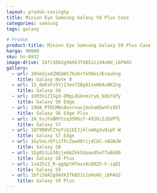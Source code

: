 ```yaml
---
layout: produk-casinghp
title: Minion Eye Samsung Galaxy S9 Plus Case
categories: samsung
tags: galaxy

# Produk
product-title: Minion Eye Samsung Galaxy S9 Plus Case
harga: 90000
sku: hn-0932
image-drive: 1bfiS0A2g9AXk3TkB5Jz1d4oHU_ibPAO2
gallery:
  - url: 1RGeUje4ZHEbW17Kx6rtkOOesJEsauhng
    title: Galaxy Note 8
  - url: 1S_deKiFv5YjI3en7ZBg81xeHbAx8KZng
    title: Galaxy S6
  - url: 1UM3ViZ1Gg3-DMgLdGXnmJrym_6QGtEPy
    title: Galaxy S6 Edge
  - url: 19Q8_PTOCMWs8ovrnaxjUxha6DwVFz95T
    title: Galaxy S6 Edge Plus
  - url: 1H_SvjFaBM7Szq35R6z7-491RiI2QVPTL
    title: Galaxy S7
  - url: 1Q790BVFZYpYzQjEEJjklsmKg3u0ipF-W
    title: Galaxy S7 Edge
  - url: 1GyVaLrbTiifFcZawXOrijdCUC-s6GNJW
    title: Galaxy S8
  - url: 1Eg0S1LG30jje6AZkk5XpaedSefTu6E80
    title: Galaxy S8 Plus
  - url: 1s4Zh1Z_R-qgQptHTexzAcQ9Zh-F-iqDI
    title: Galaxy S9
  - url: 1bfiS0A2g9AXk3TkB5Jz1d4oHU_ibPAO2
    title: Galaxy S9 Plus
---
```

